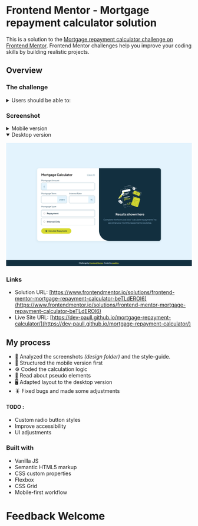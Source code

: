 # Frontend Mentor - Mortgage repayment calculator solution

This is a solution to the [Mortgage repayment calculator challenge on Frontend Mentor](https://www.frontendmentor.io/challenges/mortgage-repayment-calculator-Galx1LXK73). Frontend Mentor challenges help you improve your coding skills by building realistic projects.

## Overview

### The challenge

<details><summary>Users should be able to:</summary>

- Input mortgage information and see monthly repayment and total repayment amounts after submitting the form
- See form validation messages if any field is incomplete
- Complete the form only using their keyboard
- View the optimal layout for the interface depending on their device's screen size
- See hover and focus states for all interactive elements on the page
</details>

### Screenshot

<details>
<summary>Mobile version</summary>

![Mobile](mobile_1screenshot.png)
</details>

<details open=true>
<summary>Desktop version</summary>

![Desktop](desktop-1screenshot.png)
</details>

### Links

- Solution URL: [https://www.frontendmentor.io/solutions/frontend-mentor-mortgage-repayment-calculator-beTLdEROl6](https://www.frontendmentor.io/solutions/frontend-mentor-mortgage-repayment-calculator-beTLdEROl6)
- Live Site URL: [https://dev-paull.github.io/mortgage-repayment-calculator/](https://dev-paull.github.io/mortgage-repayment-calculator/)

## My process

- 🔎 Analyzed the screenshots *(design folder)* and the style-guide.
- 📱 Structured the mobile version first
- ⚙️ Coded the calculation logic
- 📖 Read about pseudo elements
- 🖥️ Adapted layout to the desktop version
- 🪳 Fixed bugs and made some adjustments

#### TODO :

- Custom radio button styles
- Improve accessibility
- UI adjustments

### Built with

- Vanilla JS
- Semantic HTML5 markup
- CSS custom properties
- Flexbox
- CSS Grid
- Mobile-first workflow


# Feedback Welcome
